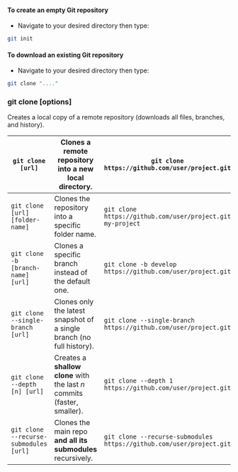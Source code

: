 #### To create an empty Git repository
- Navigate to your desired directory then type:
```bash 
git init
```

#### To download an existing Git repository
- Navigate to your desired directory then type:
```bash 
git clone "...."
```

### git clone [options]
Creates a local copy of a remote repository (downloads all files, branches, and history).

| `git clone [url]` | Clones a remote repository into a new local directory. | `git clone https://github.com/user/project.git` |
| ------------------ | -------------------------------- | ---- |
| `git clone [url] [folder-name]` | Clones the repository into a specific folder name. | `git clone https://github.com/user/project.git my-project` |
| `git clone -b [branch-name] [url]` | Clones a specific branch instead of the default one. | `git clone -b develop https://github.com/user/project.git` |
| `git clone --single-branch [url]` | Clones only the latest snapshot of a single branch (no full history). | `git clone --single-branch https://github.com/user/project.git` |
| `git clone --depth [n] [url]` | Creates a **shallow clone** with the last *n* commits (faster, smaller). | `git clone --depth 1 https://github.com/user/project.git` |
| `git clone --recurse-submodules [url]` | Clones the main repo **and all its submodules** recursively. | `git clone --recurse-submodules https://github.com/user/project.git` |